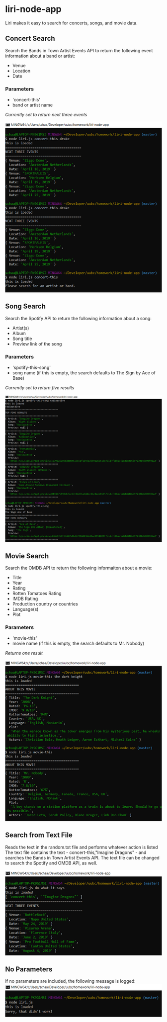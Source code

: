 # liri-node-app

Liri makes it easy to search for concerts, songs, and movie data. 

## Concert Search 
Search the Bands in Town Artist Events API to return the following event information about a band or artist:

* Venue
* Location
* Date

### Parameters
* 'concert-this'
* band or artist name

*Currently set to return next three events*

![Concert](/screenshots/concert-this.png)

## Song Search
Search the Spotify API to return the following information about a song:
* Artist(s)
* Album
* Song title
* Preview link of the song

### Parameters
* 'spotify-this-song'
* song name (if this is empty, the search defaults to The Sign by Ace of Base)

*Currently set to return five results*

![Spotify](/screenshots/spotify-this.png)

## Movie Search
Search the OMDB API to return the following informaiton about a movie:
* Title
* Year
* Rating
* Rotten Tomatoes Rating
* IMDB Rating
* Production country or countries
* Language(s)
* Plot

### Parameters
* 'movie-this'
* movie name (if this is empty, the search defaults to Mr. Nobody)

*Returns one result*

![Movie](/screenshots/movie-this.png)

## Search from Text File
Reads the text in the random.txt file and performs whatever action is listed
The text file contains the text - concert-this,"Imagine Dragons" - and searches the Bands in Town Artist Events API.
The text file can be changed to search the Spotify and OMDB API, as well.

![Text](/screenshots/do-what-it-says.png)

## No Parameters
If no parameters are included, the following message is logged:
![Error](/screenshots/no-results.png)
